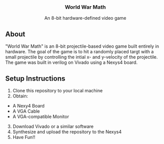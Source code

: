 <p align="center">
    <h3 align="center">World War Math</h3>
    <p align="center">An 8-bit hardware-defined video game</p>
</p>

## About
"World War Math" is an 8-bit projectile-based video game built entirely in hardware.  The goal of the game is to hit a randomly placed targt with a small projectile by controlling the intial x- and y-velocity of the projectile.  The game was built in verilog on Vivado using a Nexys4 board.

## Setup Instructions
1. Clone this repository to your local machine
2. Obtain:
- A Nexy4 Board
- A VGA Cable
- A VGA-compatible Monitor
3. Download Vivado or a similar software
4. Synthesize and upload the repository to the Nexys4
5. Have Fun!!
